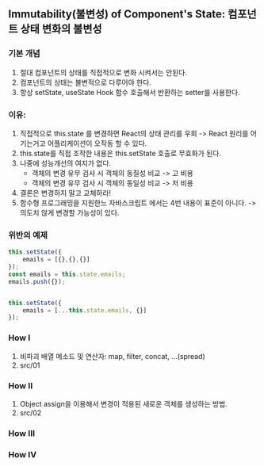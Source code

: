 ## Immutability(불변성) of Component's State: 컴포넌트 상태 변화의 불변성

### 기본 개념
1. 절대 컴포넌트의 상태를 직접적으로 변화 시켜서는 안된다.
2. 컴포넌트의 상태는 불변적으로 다루어야 한다.
3. 항상 setState, useState Hook 함수 호출해서 반환하는 setter를 사용한다.

### 이유: 
1. 직접적으로 this.state 를 변경하면 React의 상태 관리를 우회 -> React 원리를 어기는거고 어플리케이션이 오작동 할 수 있다.
2. this.state를 직접 조작한 내용은 this.setState 호출로 무효화가 된다.
3. 나중에 성능개선의 여지가 없다.
    - 객체의 변경 유무 검사 시 객체의 동질성 비교 -> 고 비용
    - 객체의 변경 유무 검사 시 객체의 동일성 비교 -> 저 비용
4. 결론은 변경하지 말고 교체하라!
5. 함수형 프로그래밍을 지원한느 자바스크립트 에서는  4번 내용이 표준이 아니다.
    -> 의도치 않게 변경할 가능성이 있다.

### 위반의 예제
```javascript
this.setState({
    emails = [{},{},{}]
});
const emails = this.state.emails;
emails.push({});


this.setState({
    emails = [...this.state.emails, {}]
});
```

### How I
1. 비파괴 배열 메소드 및 연산자: map, filter, concat, ...(spread)
2. src/01

### How II
1. Object assign을 이용해서 변경이 적용된 새로운 객체를 생성하는 방법. 
2. src/02

### How III

### How IV
